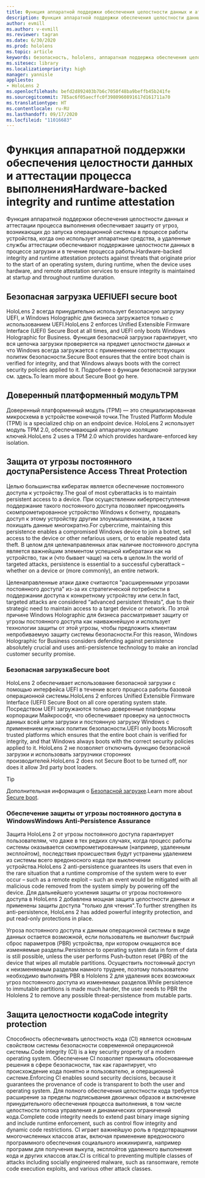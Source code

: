 ```yaml
---
title: Функция аппаратной поддержки обеспечения целостности данных и аттестации процесса выполнения
description: Функция аппаратной поддержки обеспечения целостности данных и аттестации процесса выполнения
author: evmill
ms.author: v-evmill
ms.reviewer: tagran
ms.date: 6/30/2020
ms.prod: hololens
ms.topic: article
keywords: безопасность, hololens, аппаратная поддержка обеспечения целостности данных, аттестация процесса выполнения, UEFI, безопасная загрузка UEFI, безопасная загрузка, доверенный платформенный модуль (TPM), защита от угроз, обеспечение защиты от угрозы постоянного доступа в Windows, обеспечение целостности кода, защита кода,
ms.sitesec: library
ms.localizationpriority: high
manager: yannisle
appliesto:
- HoloLens 2
ms.openlocfilehash: befd2d892403b7b6c7050f48ba9beffb45b241fe
ms.sourcegitcommit: 785ac6f05aecffc0f3980960891617d161711a70
ms.translationtype: HT
ms.contentlocale: ru-RU
ms.lasthandoff: 09/17/2020
ms.locfileid: "11016683"
---
```

# <span data-ttu-id="f6419-104">Функция аппаратной поддержки обеспечения целостности данных и аттестации процесса выполнения</span><span class="sxs-lookup"><span data-stu-id="f6419-104">Hardware-backed integrity and runtime attestation</span></span>

<span data-ttu-id="f6419-105">Функция аппаратной поддержки обеспечения целостности данных и аттестации процесса выполнения обеспечивает защиту от угроз, возникающих до запуска операционной системы в процессе работы устройства, когда оно использует аппаратные средства, а удаленные службы аттестации обеспечивают поддержание целостности данных в процессе загрузки и в течение процесса работы.</span><span class="sxs-lookup"><span data-stu-id="f6419-105">Hardware-backed integrity and runtime attestation protects against threats that originate prior to the start of an operating system, during runtime, when the device uses hardware, and remote attestation services to ensure integrity is maintained at startup and throughout runtime duration.</span></span>

## <span data-ttu-id="f6419-106">Безопасная загрузка UEFI</span><span class="sxs-lookup"><span data-stu-id="f6419-106">UEFI secure boot</span></span>

<span data-ttu-id="f6419-107">HoloLens 2 всегда принудительно использует безопасную загрузку UEFI, и Windows Holographic для бизнеса загружается только с использованием UEFI.</span><span class="sxs-lookup"><span data-stu-id="f6419-107">HoloLens 2 enforces Unified Extensible Firmware Interface (UEFI) Secure Boot at all times, and UEFI only boots Windows Holographic for Business.</span></span>
<span data-ttu-id="f6419-108">Функция безопасной загрузки гарантирует, что вся цепочка загрузки проверяется на предмет целостности данных и что Windows всегда загружается с применением соответствующих политик безопасности.</span><span class="sxs-lookup"><span data-stu-id="f6419-108">Secure Boot ensures that the entire boot chain is verified for integrity, and that Windows always boots with the correct security policies applied to it.</span></span> <span data-ttu-id="f6419-109">Подробнее о функции безопасной загрузки см. здесь.</span><span class="sxs-lookup"><span data-stu-id="f6419-109">To learn more about Secure Boot go here.</span></span>

## <span data-ttu-id="f6419-110">Доверенный платформенный модуль</span><span class="sxs-lookup"><span data-stu-id="f6419-110">TPM</span></span>

<span data-ttu-id="f6419-111">Доверенный платформенный модуль (TPM) — это специализированная микросхема в устройстве конечной точки.</span><span class="sxs-lookup"><span data-stu-id="f6419-111">The Trusted Platform Module (TPM) is a specialized chip on an endpoint device.</span></span> <span data-ttu-id="f6419-112">HoloLens 2 использует модуль TPM 2.0, обеспечивающий аппаратную изоляцию ключей.</span><span class="sxs-lookup"><span data-stu-id="f6419-112">HoloLens 2 uses a TPM 2.0 which provides hardware-enforced key isolation.</span></span>

## <span data-ttu-id="f6419-113">Защита от угрозы постоянного доступа</span><span class="sxs-lookup"><span data-stu-id="f6419-113">Persistence Access Threat Protection</span></span>

<span data-ttu-id="f6419-114">Целью большинства кибератак является обеспечение постоянного доступа к устройству.</span><span class="sxs-lookup"><span data-stu-id="f6419-114">The goal of most cyberattacks is to maintain persistent access to a device.</span></span> <span data-ttu-id="f6419-115">При осуществлении киберпреступления поддержание такого постоянного доступа позволяет присоединять скомпрометированное устройство Windows к ботнету, продавать доступ к этому устройству другим злоумышленникам, а также похищать данные многократно.</span><span class="sxs-lookup"><span data-stu-id="f6419-115">For cybercrime, maintaining this persistence enables a compromised Windows device to join a botnet, sell access to the device or other nefarious users, or to enable repeated data theft.</span></span> <span data-ttu-id="f6419-116">В целом для целенаправленных атак наличие постоянного доступа является важнейшим элементом успешной кибератаки как на устройство, так и (что бывает чаще) на сеть в целом.</span><span class="sxs-lookup"><span data-stu-id="f6419-116">In the world of targeted attacks, persistence is essential to a successful cyberattack – whether on a device or (more commonly), an entire network.</span></span>  

<span data-ttu-id="f6419-117">Целенаправленные атаки даже считаются "расширенными угрозами постоянного доступа" из-за их стратегической потребности в поддержании доступа к конкретному устройству или сети.</span><span class="sxs-lookup"><span data-stu-id="f6419-117">In fact, targeted attacks are considered “advanced persistent threats”, due to their strategic need to maintain access to a target device or network.</span></span> <span data-ttu-id="f6419-118">По этой причине Windows Holographic для бизнеса рассматривает защиту от угрозы постоянного доступа как наиважнейшую и использует технологии защиты от этой угрозы, чтобы предложить клиентам непробиваемую защиту системы безопасности.</span><span class="sxs-lookup"><span data-stu-id="f6419-118">For this reason, Windows Holographic for Business considers defending against persistence absolutely crucial and uses anti-persistence technology to make an ironclad customer security promise.</span></span>

### <span data-ttu-id="f6419-119">Безопасная загрузка</span><span class="sxs-lookup"><span data-stu-id="f6419-119">Secure boot</span></span> 

<span data-ttu-id="f6419-120">HoloLens 2 обеспечивает использование безопасной загрузки с помощью интерфейса UEFI в течение всего процесса работы базовой операционной системы.</span><span class="sxs-lookup"><span data-stu-id="f6419-120">HoloLens 2 enforces Unified Extensible Firmware Interface (UEFI) Secure Boot on all core operating system state.</span></span> <span data-ttu-id="f6419-121">Посредством UEFI загружаются только доверенные платформы корпорации Майкрософт, что обеспечивает проверку на целостность данных всей цепи загрузки и постоянную загрузку Windows с применением нужных политик безопасности.</span><span class="sxs-lookup"><span data-stu-id="f6419-121">UEFI only boots Microsoft trusted platforms which ensures that the entire boot chain is verified for integrity, and that Windows always boots with the correct security policies applied to it.</span></span> <span data-ttu-id="f6419-122">HoloLens 2 не позволяет отключить функцию безопасной загрузки и использовать загрузчики сторонних производителей.</span><span class="sxs-lookup"><span data-stu-id="f6419-122">HoloLens 2 does not Secure Boot to be turned off, nor does it allow 3rd party boot loaders.</span></span>

> [!Tip]
> <span data-ttu-id="f6419-123">Дополнительная информация о [Безопасной загрузке](https://docs.microsoft.com/windows-hardware/design/device-experiences/oem-secure-boot).</span><span class="sxs-lookup"><span data-stu-id="f6419-123">Learn more about [Secure boot](https://docs.microsoft.com/windows-hardware/design/device-experiences/oem-secure-boot).</span></span>

### <span data-ttu-id="f6419-124">Обеспечение защиты от угрозы постоянного доступа в Windows</span><span class="sxs-lookup"><span data-stu-id="f6419-124">Windows Anti-Persistence Assurance</span></span>

<span data-ttu-id="f6419-125">Защита HoloLens 2 от угрозы постоянного доступа гарантирует пользователям, что даже в тех редких случаях, когда процесс работы системы оказывается скомпрометированным (например, удаленным эксплойтом), последствия происшествия будут устранены удалением из системы всего вредоносного кода при выключении устройства.</span><span class="sxs-lookup"><span data-stu-id="f6419-125">HoloLens 2 anti-persistence guarantees its users that even in the rare situation that a runtime compromise of the system were to ever occur – such as a remote exploit – such an event would be mitigated with all malicious code removed from the system simply by powering off the device.</span></span> <span data-ttu-id="f6419-126">Для дальнейшего усиления защиты от угрозы постоянного доступа в HoloLens 2 добавлена мощная защита целостности данных и применены защиты доступа "только для чтения".</span><span class="sxs-lookup"><span data-stu-id="f6419-126">To further strengthen its anti-persistence, HoloLens 2 has added powerful integrity protection, and put read-only protections in place.</span></span>

<span data-ttu-id="f6419-127">Угроза постоянного доступа к данным операционной системы в виде данных остается возможной, если пользователь не выполнит быстрый сброс параметров (PBR) устройства, при котором очищаются все изменяемые разделы.</span><span class="sxs-lookup"><span data-stu-id="f6419-127">Persistence to operating system data in form of data is still possible, unless the user performs Push-button reset (PBR) of the device that wipes all mutable partitions.</span></span> <span data-ttu-id="f6419-128">Осуществить постоянный доступ к неизменяемым разделам намного труднее, поэтому пользователю необходимо выполнять PBR в Hololens 2 для удаления всех возможных угроз постоянного доступа из изменяемых разделов.</span><span class="sxs-lookup"><span data-stu-id="f6419-128">While persistence to immutable partitions is made much harder, the user needs to PBR the Hololens 2 to remove any possible threat-persistence from mutable parts.</span></span>

## <span data-ttu-id="f6419-129">Защита целостности кода</span><span class="sxs-lookup"><span data-stu-id="f6419-129">Code integrity protection</span></span> 

<span data-ttu-id="f6419-130">Способность обеспечивать целостность кода (CI) является основным свойством системы безопасности современной операционной системы.</span><span class="sxs-lookup"><span data-stu-id="f6419-130">Code integrity (CI) is a key security property of a modern operating system.</span></span> <span data-ttu-id="f6419-131">Обеспечение CI позволяет принимать обоснованные решения в сфере безопасности, так как гарантирует, что происхождение кода понятно и пользователю, и операционной системе.</span><span class="sxs-lookup"><span data-stu-id="f6419-131">Enforcing CI enables sound security decisions, because it guarantees the provenance of code is transparent to both the user and operating system.</span></span> <span data-ttu-id="f6419-132">Для полного обеспечения целостности кода требуется расширение за пределы подписывания двоичных образов и включение принудительного обеспечения процесса выполнения, в том числе целостности потока управления и динамических ограничений кода.</span><span class="sxs-lookup"><span data-stu-id="f6419-132">Complete code integrity needs to extend past binary image signing and include runtime enforcement, such as control flow integrity and dynamic code restrictions.</span></span> <span data-ttu-id="f6419-133">CI играет важнейшую роль в предотвращении многочисленных классов атак, включая применение вредоносного программного обеспечения социального инжиниринга, например программ для получения выкупа, эксплойтов удаленного выполнения кода и других классов атак.</span><span class="sxs-lookup"><span data-stu-id="f6419-133">CI is critical to preventing multiple classes of attacks including socially engineered malware, such as ransomware, remote code execution exploits, and various other attack classes.</span></span>
